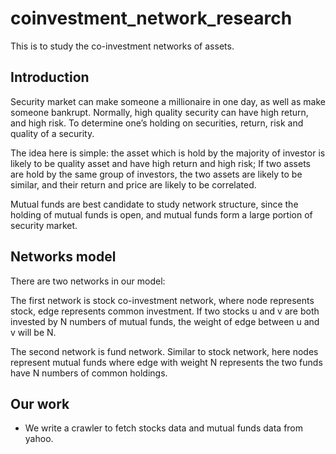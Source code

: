 # coinvestment_network_research

This is to study the co-investment networks of assets. 

## Introduction

Security market can make someone a millionaire in one day, as well as make someone bankrupt. Normally, high quality security can have high return, and high risk. To determine one’s holding on securities, return, risk and quality of a security.

The idea here is simple: 
the asset which is hold by the majority of investor is likely to be quality asset and have high return and high risk; If two assets are hold by the same group of investors, the two assets are likely to be similar, and their return and price are likely to be correlated.

Mutual funds are best candidate to study network structure, since the holding of mutual funds is open, and mutual funds form a large portion of security market. 


## Networks model

There are two networks in our model:

The first network is stock co-investment network, where node represents stock, edge represents common investment. If two stocks u and v are both invested by N numbers of mutual funds, the weight of edge between u and v will be N.

The second network is fund network. Similar to stock network, here nodes represent mutual funds where edge with weight N represents the two funds have N numbers of common holdings.


## Our work

* We write a crawler to fetch stocks data and mutual funds data from yahoo.
